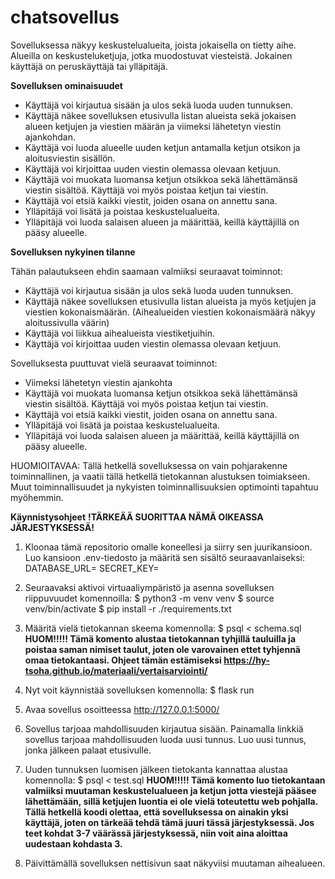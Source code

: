 # chatsovellus
Sovelluksessa näkyy keskustelualueita, joista jokaisella on tietty aihe. Alueilla on keskusteluketjuja, jotka muodostuvat viesteistä. Jokainen käyttäjä on peruskäyttäjä tai ylläpitäjä.

**Sovelluksen ominaisuudet**

- Käyttäjä voi kirjautua sisään ja ulos sekä luoda uuden tunnuksen.
- Käyttäjä näkee sovelluksen etusivulla listan alueista sekä jokaisen alueen ketjujen ja viestien määrän ja viimeksi lähetetyn viestin ajankohdan.
- Käyttäjä voi luoda alueelle uuden ketjun antamalla ketjun otsikon ja aloitusviestin sisällön.
- Käyttäjä voi kirjoittaa uuden viestin olemassa olevaan ketjuun.
- Käyttäjä voi muokata luomansa ketjun otsikkoa sekä lähettämänsä viestin sisältöä. Käyttäjä voi myös poistaa ketjun tai viestin.
- Käyttäjä voi etsiä kaikki viestit, joiden osana on annettu sana.
- Ylläpitäjä voi lisätä ja poistaa keskustelualueita.
- Ylläpitäjä voi luoda salaisen alueen ja määrittää, keillä käyttäjillä on pääsy alueelle.

**Sovelluksen nykyinen tilanne**

Tähän palautukseen ehdin saamaan valmiiksi seuraavat toiminnot:
- Käyttäjä voi kirjautua sisään ja ulos sekä luoda uuden tunnuksen.
- Käyttäjä näkee sovelluksen etusivulla listan alueista ja myös ketjujen ja viestien kokonaismäärän. (Aihealueiden viestien kokonaismäärä näkyy aloitussivulla väärin)
- Käyttäjä voi liikkua aihealueista viestiketjuihin.
- Käyttäjä voi kirjoittaa uuden viestin olemassa olevaan ketjuun.

Sovelluksesta puuttuvat vielä seuraavat toiminnot:
- Viimeksi lähetetyn viestin ajankohta
- Käyttäjä voi muokata luomansa ketjun otsikkoa sekä lähettämänsä viestin sisältöä. Käyttäjä voi myös poistaa ketjun tai viestin.
- Käyttäjä voi etsiä kaikki viestit, joiden osana on annettu sana.
- Ylläpitäjä voi lisätä ja poistaa keskustelualueita.
- Ylläpitäjä voi luoda salaisen alueen ja määrittää, keillä käyttäjillä on pääsy alueelle.

HUOMIOITAVAA:
Tällä hetkellä sovelluksessa on vain pohjarakenne toiminnallinen, ja vaatii tällä hetkellä tietokannan alustuksen toimiakseen. Muut toiminnallisuudet ja nykyisten toiminnallisuuksien optimointi tapahtuu myöhemmin. 

**Käynnistysohjeet** **!TÄRKEÄÄ SUORITTAA NÄMÄ OIKEASSA JÄRJESTYKSESSÄ!**

1. Kloonaa tämä repositorio omalle koneellesi ja siirry sen juurikansioon. Luo kansioon .env-tiedosto ja määritä sen sisältö seuraavanlaiseksi:
DATABASE_URL=<tietokannan-paikallinen-osoite>
SECRET_KEY=<salainen-avain>

2. Seuraavaksi aktivoi virtuaaliympäristö ja asenna sovelluksen riippuvuudet komennoilla:
$ python3 -m venv venv
$ source venv/bin/activate
$ pip install -r ./requirements.txt

3. Määritä vielä tietokannan skeema komennolla:
$ psql < schema.sql
**HUOM!!!!! Tämä komento alustaa tietokannan tyhjillä tauluilla ja poistaa saman nimiset taulut, joten ole varovainen ettet tyhjennä omaa tietokantaasi. Ohjeet tämän estämiseksi https://hy-tsoha.github.io/materiaali/vertaisarviointi/**

4. Nyt voit käynnistää sovelluksen komennolla:
$ flask run

5. Avaa sovellus osoitteessa http://127.0.0.1:5000/

6. Sovellus tarjoaa mahdollisuuden kirjautua sisään. Painamalla linkkiä sovellus tarjoaa mahdollisuuden luoda uusi tunnus. Luo uusi tunnus, jonka jälkeen palaat etusivulle.

7. Uuden tunnuksen luomisen jälkeen tietokanta kannattaa alustaa komennolla:
$ psql < test.sql
**HUOM!!!!! Tämä komento luo tietokantaan valmiiksi muutaman keskustelualueen ja ketjun jotta viestejä pääsee lähettämään, sillä ketjujen luontia ei ole vielä toteutettu web pohjalla. Tällä hetkellä koodi olettaa, että sovelluksessa on ainakin yksi käyttäjä, joten on tärkeää tehdä tämä juuri tässä järjestyksessä. Jos teet kohdat 3-7 väärässä järjestyksessä, niin voit aina aloittaa uudestaan kohdasta 3.**

8. Päivittämällä sovelluksen nettisivun saat näkyviisi muutaman aihealueen.

